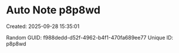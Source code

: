 ﻿# Auto Note p8p8wd
Created: 2025-09-28 15:35:01

Random GUID: f988dedd-d52f-4962-b4f1-470fa689ee77
Unique ID: p8p8wd
